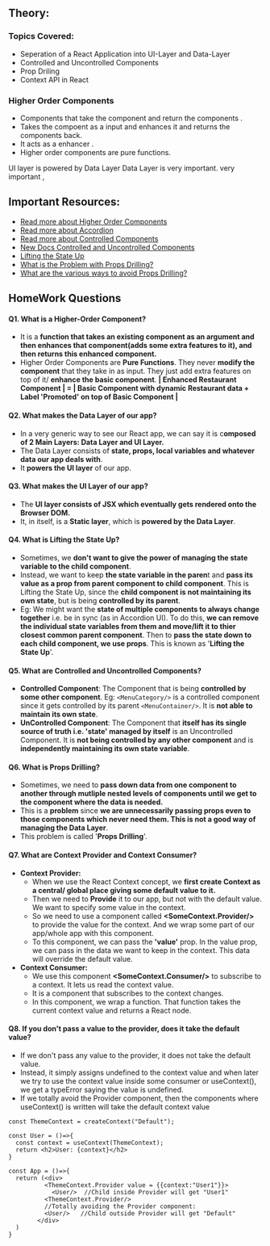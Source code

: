 ## Theory:

### Topics Covered:

- Seperation of a React Application into UI-Layer and Data-Layer
- Controlled and Uncontrolled Components
- Prop Driling
- Context API in React

### Higher Order Components

- Components that take the component and return the components .
- Takes the compoent as a input and enhances it and returns the components back.
- It acts as a enhancer .
- Higher order components are pure functions.


UI layer is powered by Data Layer
Data Layer is very important.
very important , 


## Important Resources:
- [Read more about Higher Order Components](https://legacy.reactjs.org/docs/higher-order-components.html)
- [Read more about Accordion](https://getbootstrap.com/docs/5.0/components/accordion/)
- [Read more about Controlled Components](https://legacy.reactjs.org/docs/forms.html#controlled-components)
- [New Docs Controlled and Uncontrolled Components](https://react.dev/learn/sharing-state-between-components#controlled-and-uncontrolled-components)
- [Lifting the State Up](https://react.dev/learn/sharing-state-between-components#lifting-state-up-by-example)
- [What is the Problem with Props Drilling?](https://react.dev/learn/passing-data-deeply-with-context#the-problem-with-passing-props)
- [What are the various ways to avoid Props Drilling?](https://blog.logrocket.com/solving-prop-drilling-react-apps/)

## HomeWork Questions

#### Q1. What is a Higher-Order Component?
  - It is a **function that takes an existing component as an argument and then enhances that component(adds some extra features to it), and then returns this enhanced component.**
  - Higher Order Components are **Pure Functions**. They never **modify the component** that they take in as input. They just add extra features on top of it/ **enhance the basic component**.
  **| Enhanced Restaurant Component | = | Basic Component with dynamic Restaurant data + Label 'Promoted' on top of Basic Component |** 

#### Q2. What makes the Data Layer of our app?
  - In a very generic way to see our React app, we can say it is c**omposed of 2 Main Layers: Data Layer and UI Layer.**
  - The Data Layer consists of **state, props, local variables and whatever data our app deals with**.
  - It **powers the UI layer** of our app.
    
#### Q3. What makes the UI Layer of our app?
  - The **UI layer consists of JSX which eventually gets rendered onto the Browser DOM.**
  - It, in itself, is a **Static layer**, which is **powered by the Data Layer**.
    
#### Q4. What is Lifting the State Up?
  - Sometimes, we **don't want to give the power of managing the state variable to the child component**. 
  - Instead, we want to keep **the state variable in the paren**t and **pass its value as a prop from parent component to child component**. This is Lifting the State Up, since the **child component is not maintaining its own state**, but is being **controlled by its parent**.
  - Eg: We might want the **state of multiple components to always change together** i.e. be in sync (as in Accordion UI). To do this, **we can remove the individual state variables from them and move/lift it to thier closest common parent component**. Then to **pass the state down to each child component, we use props**. This is known as '**Lifting the State Up**'.

#### Q5. What are Controlled and Uncontrolled Components?
  - **Controlled Component**: The Component that is being **controlled by some other component**. Eg: `<MenuCategory/>` is a controlled component since it gets controlled by its parent `<MenuContainer/>`. It is **not able to maintain its own state**.
  - **UnControlled Component**: The Component that **itself has its single source of truth i.e. 'state' managed by itself** is an Uncontrolled Component. It is **not being controlled by any other component** and is **independently maintaining its own state variable**.

#### Q6. What is Props Drilling?
  - Sometimes, we need to **pass down data from one component to another through mutliple nested levels of components until we get to the component where the data is needed.**
  - This is a **problem** since **we are unnecessarily passing props even to those components which never need them. This is not a good way of managing the Data Layer**.
  - This problem is called '**Props Drilling**'.

#### Q7. What are Context Provider and Context Consumer?
  - **Context Provider:**
      - When we use the React Context concept, we **first create Context as a central/ global place giving some default value to it.**
      - Then we need to **Provide** it to our app, but not with the default value. We want to specify some value in the context.
      - So we need to use a component called **<SomeContext.Provider/>** to provide the value for the context. And we wrap some part of our app/whole app with this component.
      - To this component, we can pass the **'value'** prop. In the value prop, we can pass in the data we want to keep in the context. This data will override the default value.
  - **Context Consumer:**
      - We use this component **<SomeContext.Consumer/>** to subscribe to a context. It lets us read the context value.
      - It is a component that subscribes to the context changes.
      - In this component, we wrap a function. That function takes the current context value and returns a React node.

#### Q8. If you don't pass a value to the provider, does it take the default value?
  - If we don't pass any value to the provider, it does not take the default value.
  - Instead, it simply assigns undefined to the context value and when later we try to use the context value inside some consumer or useContext(), we get a typeError saying the value is undefined.
  - If we totally avoid the Provider component, then the components where useContext() is written will take the default context value
```
const ThemeContext = createContext("Default");
```
```
const User = ()=>{
  const context = useContext(ThemeContext);
  return <h2>User: {context}</h2>
}
```
```
const App = ()=>{
  return (<div>
          <ThemeContext.Provider value = {{context:"User1"}}>
            <User/>  //Child inside Provider will get "User1" 
          <ThemeContext.Provider/>
          //Totally avoiding the Provider component:
          <User/>   //Child outside Provider will get "Default"
        </div>
  )
}
```


